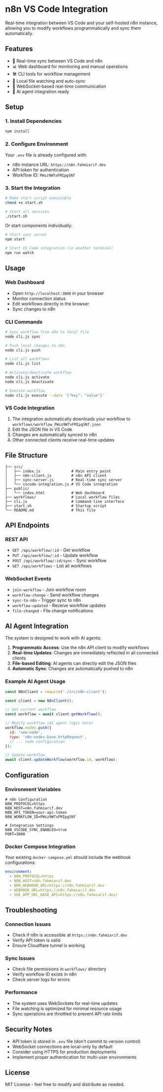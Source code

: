 # n8n VS Code Integration

Real-time integration between VS Code and your self-hosted n8n instance, allowing you to modify workflows programmatically and sync them automatically.

## Features

- 🔄 Real-time sync between VS Code and n8n
- 📊 Web dashboard for monitoring and manual operations
- 🛠️ CLI tools for workflow management
- 📁 Local file watching and auto-sync
- 🔗 WebSocket-based real-time communication
- 🎯 AI agent integration ready

## Setup

### 1. Install Dependencies

```bash
npm install
```

### 2. Configure Environment

Your `.env` file is already configured with:
- n8n instance URL: `https://n8n.fahmiarif.dev`
- API token for authentication
- Workflow ID: `PWsz9WTxFMIpgSNf`

### 3. Start the Integration

```bash
# Make start script executable
chmod +x start.sh

# Start all services
./start.sh
```

Or start components individually:

```bash
# Start sync server
npm start

# Start VS Code integration (in another terminal)
npm run watch
```

## Usage

### Web Dashboard
- Open `http://localhost:3000` in your browser
- Monitor connection status
- Edit workflows directly in the browser
- Sync changes to n8n

### CLI Commands

```bash
# Sync workflow from n8n to local file
node cli.js sync

# Push local changes to n8n
node cli.js push

# List all workflows
node cli.js list

# Activate/deactivate workflow
node cli.js activate
node cli.js deactivate

# Execute workflow
node cli.js execute --data '{"key": "value"}'
```

### VS Code Integration

1. The integration automatically downloads your workflow to `workflows/workflow_PWsz9WTxFMIpgSNf.json`
2. Edit the JSON file in VS Code
3. Changes are automatically synced to n8n
4. Other connected clients receive real-time updates

## File Structure

```
├── src/
│   ├── index.js              # Main entry point
│   ├── n8n-client.js         # n8n API client
│   ├── sync-server.js        # Real-time sync server
│   └── vscode-integration.js # VS Code integration
├── public/
│   └── index.html            # Web dashboard
├── workflows/                # Local workflow files
├── cli.js                    # Command-line interface
├── start.sh                  # Startup script
└── README.md                 # This file
```

## API Endpoints

### REST API
- `GET /api/workflow/:id` - Get workflow
- `PUT /api/workflow/:id` - Update workflow
- `POST /api/workflow/:id/sync` - Sync workflow
- `GET /api/workflows` - List all workflows

### WebSocket Events
- `join-workflow` - Join workflow room
- `workflow-change` - Send workflow changes
- `sync-to-n8n` - Trigger sync to n8n
- `workflow-updated` - Receive workflow updates
- `file-changed` - File change notifications

## AI Agent Integration

The system is designed to work with AI agents:

1. **Programmatic Access**: Use the n8n API client to modify workflows
2. **Real-time Updates**: Changes are immediately reflected in all connected clients
3. **File-based Editing**: AI agents can directly edit the JSON files
4. **Automatic Sync**: Changes are automatically pushed to n8n

### Example AI Agent Usage

```javascript
const N8nClient = require('./src/n8n-client');

const client = new N8nClient();

// Get current workflow
const workflow = await client.getWorkflow();

// Modify workflow (AI agent logic here)
workflow.nodes.push({
  id: 'new-node',
  type: 'n8n-nodes-base.httpRequest',
  // ... node configuration
});

// Update workflow
await client.updateWorkflow(workflow.id, workflow);
```

## Configuration

### Environment Variables

```env
# n8n Configuration
N8N_PROTOCOL=https
N8N_HOST=n8n.fahmiarif.dev
N8N_API_TOKEN=your-api-token
N8N_WORKFLOW_ID=PWsz9WTxFMIpgSNf

# Integration Settings
N8N_VSCODE_SYNC_ENABLED=true
PORT=3000
```

### Docker Compose Integration

Your existing `docker-compose.yml` should include the webhook configurations:

```yaml
environment:
  - N8N_PROTOCOL=https
  - N8N_HOST=n8n.fahmiarif.dev
  - N8N_WEBHOOK_URL=https://n8n.fahmiarif.dev
  - WEBHOOK_URL=https://n8n.fahmiarif.dev
  - VUE_APP_URL_BASE_API=https://n8n.fahmiarif.dev/
```

## Troubleshooting

### Connection Issues
- Check if n8n is accessible at `https://n8n.fahmiarif.dev`
- Verify API token is valid
- Ensure Cloudflare tunnel is working

### Sync Issues
- Check file permissions in `workflows/` directory
- Verify workflow ID exists in n8n
- Check server logs for errors

### Performance
- The system uses WebSockets for real-time updates
- File watching is optimized for minimal resource usage
- Sync operations are throttled to prevent API rate limits

## Security Notes

- API token is stored in `.env` file (don't commit to version control)
- WebSocket connections are local-only by default
- Consider using HTTPS for production deployments
- Implement proper authentication for multi-user environments

## License

MIT License - feel free to modify and distribute as needed.
